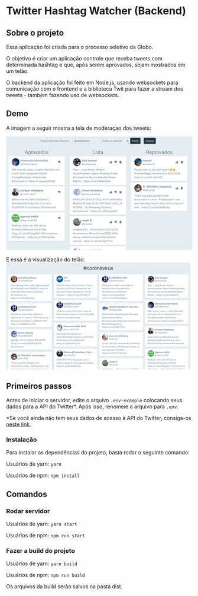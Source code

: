 # Twitter Hashtag Watcher (Backend)

## Sobre o projeto

Essa aplicação foi criada para o processo seletivo da Globo.

O objetivo é criar um aplicação controle que receba tweets com determinada hashtag e que, após serem aprovados, sejam mostrados em um telão.

O backend da aplicação foi feito em Node.js, usando websockets para comunicação com o frontend e a biblioteca Twit para fazer a stream dos tweets - também fazendo uso de websockets.

## Demo

A imagem a seguir mostra a tela de moderaçao dos tweets:

![Admin Panel](./git-img/admin.png)

E essa é a visualização do telão.
![Screen View](./git-img/screen.png)

## Primeiros passos

Antes de iniciar o servidor, edite o arquivo `.env-example` colocando seus dados para a API do Twitter*. Após isso, renomeie o arquivo para `.env`.

*Se você ainda não tem seus dados de acesso à API do Twitter, consiga-os [neste link](https://developer.twitter.com).

### Instalação

Para instalar as dependências do projeto, basta rodar o seguinte comando:

Usuários de yarn:
`yarn`

Usuários de npm:
`npm install`

## Comandos

### Rodar servidor

Usuários de yarn:
`yarn start`

Usuários de npm:
`npm run start`

### Fazer a build do projeto

Usuários de yarn:
`yarn build`

Usuários de npm:
`npm run build`

Os arquivos da build serão salvos na pasta dist.
